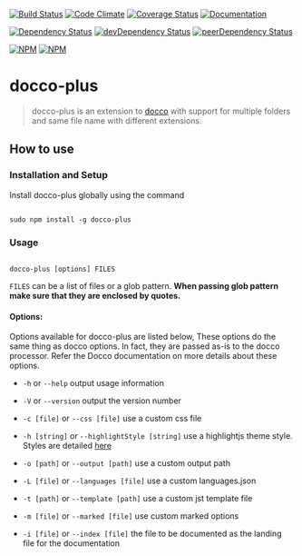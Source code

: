 [![Build Status](https://img.shields.io/travis/smravi/docco-plus.svg?style=flat-square)](https://travis-ci.org/smravi/docco-plus)
[![Code Climate](https://img.shields.io/codeclimate/github/smravi/docco-plus.svg?style=flat-square)](https://codeclimate.com/github/smravi/docco-plus)
[![Coverage Status](http://img.shields.io/coveralls/smravi/docco-plus.svg?style=flat-square)](https://coveralls.io/r/smravi/docco-plus)
[![Documentation](https://img.shields.io/badge/documentation-plus-green.svg?style=flat-square)](http://smravi.github.io/docco-plus/)

[![Dependency Status](https://img.shields.io/david/smravi/docco-plus.svg?style=flat-square)](https://david-dm.org/smravi/docco-plus)
[![devDependency Status](https://img.shields.io/david/dev/smravi/docco-plus.svg?style=flat-square)](https://david-dm.org/smravi/docco-plus#info=devDependencies)
[![peerDependency Status](https://img.shields.io/david/peer/smravi/docco-plus.svg?style=flat-square)](https://david-dm.org/smravi/docco-plus#info=peerDependencies)

[![NPM](https://nodei.co/npm/docco-plus.png)](https://nodei.co/npm/docco-plus/)
[![NPM](https://nodei.co/npm-dl/docco-plus.png?months=9&height=1)](https://nodei.co/npm/docco-plus/)


# docco-plus

> docco-plus is an extension to [docco](http://jashkenas.github.io/docco/) with support for multiple folders and same file name with different extensions.


## How to use

### Installation and Setup

Install docco-plus globally using the command

```shell

sudo npm install -g docco-plus

```

### Usage

```shell

docco-plus [options] FILES

```

`FILES` can be a list of files or a glob pattern. **When passing glob pattern make sure that they are enclosed by quotes.**

#### Options:

Options available for docco-plus are listed below, These options do the same thing as docco options. In fact, they are
passed as-is to the docco processor. Refer the Docco documentation on more details about these options.

 - `-h` or `--help` output usage information

 - `-V` or `--version` output the version number

 - `-c [file]` or `--css [file]` use a custom css file

 - `-h [string]` or `--highlightStyle [string]` use a highlightjs theme style. Styles are detailed [here](https://highlightjs.org/static/demo/)

 - `-o [path]` or `--output [path]` use a custom output path

 - `-L [file]` or `--languages [file]` use a custom languages.json

 - `-t [path]` or `--template [path]` use a custom jst template file

 - `-m [file]` or `--marked [file]` use custom marked options

 - `-i [file]` or `--index [file]` the file to be documented as the landing file for the documentation